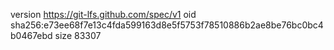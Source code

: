 version https://git-lfs.github.com/spec/v1
oid sha256:e73ee68f7e13c4fda599163d8e5f5753f78510886b2ae8be76bc0bc4b0467ebd
size 83307
